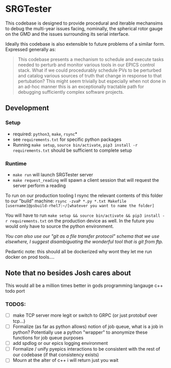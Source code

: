 # SRGTester
This codebase is designed to provide procedural and iterable mechansims to debug the multi-year issues facing, nominally, the spherical rotor gauge on the GMD and the issues surrounding its serial interface. 

Ideally this codebase is also extensible to future problems of a similar form. Expressed generally as:
>This codebase presents a mechanism to schedule and execute tasks needed to perturb and monitor various tools in our EPICS control stack. 
> What if we could procedurably schedule PVs to be perturbed and catalog various sources of truth that change in response to that pertubation? This might seem trivially but especially when not done in an ad-hoc manner this is an exceptionally tractable path for debugging sufficiently complex software projects. 


## Development
### Setup
- required: `python3`, `make`, `rsync`*
- see `requirements.txt` for specific python packages 
- Running `make setup`, `source bin/activate`, `pip3 install -r requirements.txt` should be sufficient to complete setup

### Runtime
- `make run` will launch SRGTester server 
- `make request_reading` will spawn a client session that will request the server perform a reading

To run on our production tooling I rsync the relevant contents of this folder to our "build" machine:
`rsync -zvaP *.py *.txt Makefile [username]@psbuild-rhel7:~/[whatever you want to name the folder]`

You will have to run `make setup && source bin/activate && pip3 install -r requirements.txt` on the production device as well. In the future you would only have to source the python environment. 

*You can also use our "git as a file transfer protocol" schema that we use elsewhere, I suggest disambiguating the wonderful tool that is git from ftp.*

Pedantic note: this should all be dockerized why wont they let me run docker on prod tools....

## Note that no besides Josh cares about
This would all be a million times better in gods programming langauge c++ todo port 
### TODOS:
- [ ] make TCP server more legit or switch to GRPC (or just protobuf over tcp...)
- [ ] Formalize (as far as python allows) notion of job queue, what is a job in python? Potentially use a python "wrapper" to anonymize these functions for job queue purposes
- [ ] add spdlog or our epics logging environment
- [ ] Formalize / unify pyepics interactions to be consistent with the rest of our codebase (if that consistency exists)
- [ ] Mourn at the alter of c++ i will return just you wait
